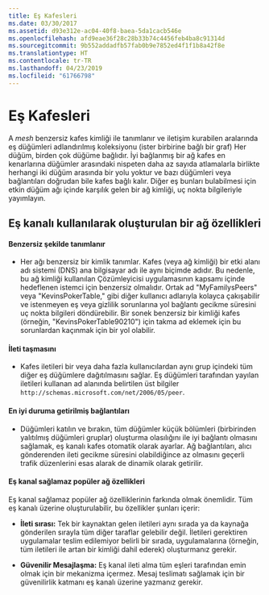 ```yaml
---
title: Eş Kafesleri
ms.date: 03/30/2017
ms.assetid: d93e312e-ac04-40f8-baea-5da1cacb546e
ms.openlocfilehash: afd9eae36f28c28b33b74c4456feb4ba8c91314d
ms.sourcegitcommit: 9b552addadfb57fab0b9e7852ed4f1f1b8a42f8e
ms.translationtype: HT
ms.contentlocale: tr-TR
ms.lasthandoff: 04/23/2019
ms.locfileid: "61766798"
---
```

# <a name="peer-meshes"></a>Eş Kafesleri
A *mesh* benzersiz kafes kimliği ile tanımlanır ve iletişim kurabilen aralarında eş düğümleri adlandırılmış koleksiyonu (ister birbirine bağlı bir graf) Her düğüm, birden çok düğüme bağlıdır. İyi bağlanmış bir ağ kafes en kenarlarına düğümler arasındaki nispeten daha az sayıda atlamalarla birlikte herhangi iki düğüm arasında bir yolu yoktur ve bazı düğümleri veya bağlantıları doğrudan bile kafes bağlı kalır. Diğer eş bunları bulabilmesi için etkin düğüm ağı içinde karşılık gelen bir ağ kimliği, uç nokta bilgileriyle yayımlayın.  
  
## <a name="characteristics-of-a-mesh-created-using-peer-channel"></a>Eş kanalı kullanılarak oluşturulan bir ağ özellikleri  
  
#### <a name="uniquely-identified"></a>Benzersiz şekilde tanımlanır  
  
- Her ağı benzersiz bir kimlik tanımlar. Kafes (veya ağ kimliği) bir etki alanı adı sistemi (DNS) ana bilgisayar adı ile aynı biçimde adıdır. Bu nedenle, bu ağ kimliği kullanılan Çözümleyicisi uygulamasının kapsamı içinde hedeflenen istemci için benzersiz olmalıdır. Ortak ad "MyFamilysPeers" veya "KevinsPokerTable," gibi diğer kullanıcı adlarıyla kolayca çakışabilir ve istenmeyen eş veya gizlilik sorunlarına yol bağlantı gecikme süresini uç nokta bilgileri döndürebilir. Bir sonek benzersiz bir kimliği kafes (örneğin, "KevinsPokerTable90210") için takma ad eklemek için bu sorunlardan kaçınmak için bir yol olabilir.  
  
#### <a name="message-flooding"></a>İleti taşmasını  
  
- Kafes iletileri bir veya daha fazla kullanıcılardan aynı grup içindeki tüm diğer eş düğümlere dağıtılmasını sağlar. Eş düğümleri tarafından yayılan iletileri kullanan ad alanında belirtilen üst bilgiler `http://schemas.microsoft.com/net/2006/05/peer`.  
  
#### <a name="optimized-connections"></a>En iyi duruma getirilmiş bağlantıları  
  
- Düğümleri katılın ve bırakın, tüm düğümler küçük bölümleri (birbirinden yalıtılmış düğümleri gruplar) oluşturma olasılığını ile iyi bağlantı olmasını sağlamak, eş kanalı kafes otomatik olarak ayarlar. Ağ bağlantıları, alıcı gönderenden ileti gecikme süresini olabildiğince az olmasını geçerli trafik düzenlerini esas alarak de dinamik olarak getirilir.  
  
#### <a name="popular-network-features-that-peer-channel-does-not-provide"></a>Eş kanal sağlamaz popüler ağ özellikleri  
 Eş kanal sağlamaz popüler ağ özelliklerinin farkında olmak önemlidir. Tüm eş kanalı üzerine oluşturulabilir, bu özellikler şunları içerir:  
  
- **İleti sırası:** Tek bir kaynaktan gelen iletileri aynı sırada ya da kaynağa gönderilen sırayla tüm diğer taraflar gelebilir değil. İletileri gerektiren uygulamalar teslim edilemiyor belirli bir sırada, uygulamalarına (örneğin, tüm iletileri ile artan bir kimliği dahil ederek) oluşturmanız gerekir.  
  
- **Güvenilir Mesajlaşma:** Eş kanal ileti alma tüm eşleri tarafından emin olmak için bir mekanizma içermez. Mesaj teslimatı sağlamak için bir güvenilirlik katmanı eş kanalı üzerine yazmanız gerekir.
